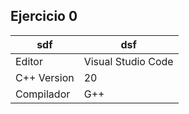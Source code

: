 ## Ejercicio 0
| sdf | dsf |
| ------ | ------ |
| Editor | Visual Studio Code |
| C++ Version | 20 |
| Compilador | G++ |